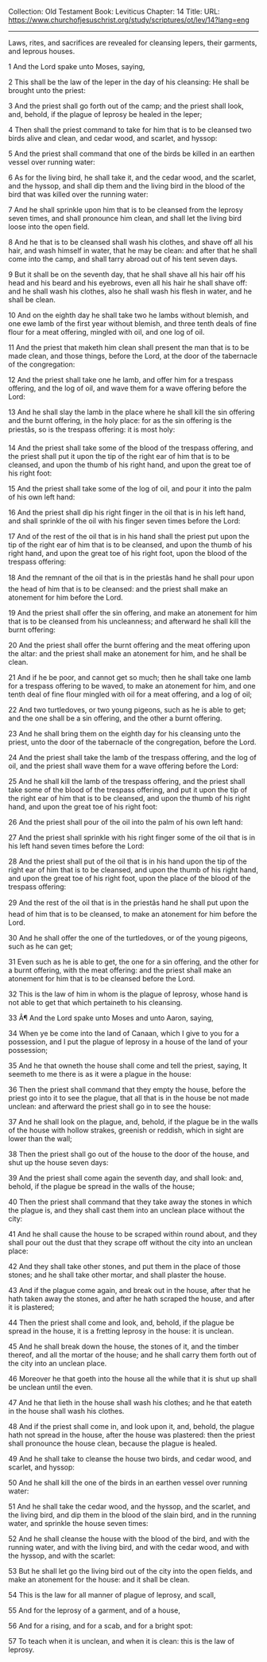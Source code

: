 Collection: Old Testament
Book: Leviticus
Chapter: 14
Title: 
URL: https://www.churchofjesuschrist.org/study/scriptures/ot/lev/14?lang=eng

---

Laws, rites, and sacrifices are revealed for cleansing lepers, their garments, and leprous houses.

1 And the Lord spake unto Moses, saying,

2 This shall be the law of the leper in the day of his cleansing: He shall be brought unto the priest:

3 And the priest shall go forth out of the camp; and the priest shall look, and, behold, if the plague of leprosy be healed in the leper;

4 Then shall the priest command to take for him that is to be cleansed two birds alive and clean, and cedar wood, and scarlet, and hyssop:

5 And the priest shall command that one of the birds be killed in an earthen vessel over running water:

6 As for the living bird, he shall take it, and the cedar wood, and the scarlet, and the hyssop, and shall dip them and the living bird in the blood of the bird that was killed over the running water:

7 And he shall sprinkle upon him that is to be cleansed from the leprosy seven times, and shall pronounce him clean, and shall let the living bird loose into the open field.

8 And he that is to be cleansed shall wash his clothes, and shave off all his hair, and wash himself in water, that he may be clean: and after that he shall come into the camp, and shall tarry abroad out of his tent seven days.

9 But it shall be on the seventh day, that he shall shave all his hair off his head and his beard and his eyebrows, even all his hair he shall shave off: and he shall wash his clothes, also he shall wash his flesh in water, and he shall be clean.

10 And on the eighth day he shall take two he lambs without blemish, and one ewe lamb of the first year without blemish, and three tenth deals of fine flour for a meat offering, mingled with oil, and one log of oil.

11 And the priest that maketh him clean shall present the man that is to be made clean, and those things, before the Lord, at the door of the tabernacle of the congregation:

12 And the priest shall take one he lamb, and offer him for a trespass offering, and the log of oil, and wave them for a wave offering before the Lord:

13 And he shall slay the lamb in the place where he shall kill the sin offering and the burnt offering, in the holy place: for as the sin offering is the priestâs, so is the trespass offering: it is most holy:

14 And the priest shall take some of the blood of the trespass offering, and the priest shall put it upon the tip of the right ear of him that is to be cleansed, and upon the thumb of his right hand, and upon the great toe of his right foot:

15 And the priest shall take some of the log of oil, and pour it into the palm of his own left hand:

16 And the priest shall dip his right finger in the oil that is in his left hand, and shall sprinkle of the oil with his finger seven times before the Lord:

17 And of the rest of the oil that is in his hand shall the priest put upon the tip of the right ear of him that is to be cleansed, and upon the thumb of his right hand, and upon the great toe of his right foot, upon the blood of the trespass offering:

18 And the remnant of the oil that is in the priestâs hand he shall pour upon the head of him that is to be cleansed: and the priest shall make an atonement for him before the Lord.

19 And the priest shall offer the sin offering, and make an atonement for him that is to be cleansed from his uncleanness; and afterward he shall kill the burnt offering:

20 And the priest shall offer the burnt offering and the meat offering upon the altar: and the priest shall make an atonement for him, and he shall be clean.

21 And if he be poor, and cannot get so much; then he shall take one lamb for a trespass offering to be waved, to make an atonement for him, and one tenth deal of fine flour mingled with oil for a meat offering, and a log of oil;

22 And two turtledoves, or two young pigeons, such as he is able to get; and the one shall be a sin offering, and the other a burnt offering.

23 And he shall bring them on the eighth day for his cleansing unto the priest, unto the door of the tabernacle of the congregation, before the Lord.

24 And the priest shall take the lamb of the trespass offering, and the log of oil, and the priest shall wave them for a wave offering before the Lord:

25 And he shall kill the lamb of the trespass offering, and the priest shall take some of the blood of the trespass offering, and put it upon the tip of the right ear of him that is to be cleansed, and upon the thumb of his right hand, and upon the great toe of his right foot:

26 And the priest shall pour of the oil into the palm of his own left hand:

27 And the priest shall sprinkle with his right finger some of the oil that is in his left hand seven times before the Lord:

28 And the priest shall put of the oil that is in his hand upon the tip of the right ear of him that is to be cleansed, and upon the thumb of his right hand, and upon the great toe of his right foot, upon the place of the blood of the trespass offering:

29 And the rest of the oil that is in the priestâs hand he shall put upon the head of him that is to be cleansed, to make an atonement for him before the Lord.

30 And he shall offer the one of the turtledoves, or of the young pigeons, such as he can get;

31 Even such as he is able to get, the one for a sin offering, and the other for a burnt offering, with the meat offering: and the priest shall make an atonement for him that is to be cleansed before the Lord.

32 This is the law of him in whom is the plague of leprosy, whose hand is not able to get that which pertaineth to his cleansing.

33 Â¶ And the Lord spake unto Moses and unto Aaron, saying,

34 When ye be come into the land of Canaan, which I give to you for a possession, and I put the plague of leprosy in a house of the land of your possession;

35 And he that owneth the house shall come and tell the priest, saying, It seemeth to me there is as it were a plague in the house:

36 Then the priest shall command that they empty the house, before the priest go into it to see the plague, that all that is in the house be not made unclean: and afterward the priest shall go in to see the house:

37 And he shall look on the plague, and, behold, if the plague be in the walls of the house with hollow strakes, greenish or reddish, which in sight are lower than the wall;

38 Then the priest shall go out of the house to the door of the house, and shut up the house seven days:

39 And the priest shall come again the seventh day, and shall look: and, behold, if the plague be spread in the walls of the house;

40 Then the priest shall command that they take away the stones in which the plague is, and they shall cast them into an unclean place without the city:

41 And he shall cause the house to be scraped within round about, and they shall pour out the dust that they scrape off without the city into an unclean place:

42 And they shall take other stones, and put them in the place of those stones; and he shall take other mortar, and shall plaster the house.

43 And if the plague come again, and break out in the house, after that he hath taken away the stones, and after he hath scraped the house, and after it is plastered;

44 Then the priest shall come and look, and, behold, if the plague be spread in the house, it is a fretting leprosy in the house: it is unclean.

45 And he shall break down the house, the stones of it, and the timber thereof, and all the mortar of the house; and he shall carry them forth out of the city into an unclean place.

46 Moreover he that goeth into the house all the while that it is shut up shall be unclean until the even.

47 And he that lieth in the house shall wash his clothes; and he that eateth in the house shall wash his clothes.

48 And if the priest shall come in, and look upon it, and, behold, the plague hath not spread in the house, after the house was plastered: then the priest shall pronounce the house clean, because the plague is healed.

49 And he shall take to cleanse the house two birds, and cedar wood, and scarlet, and hyssop:

50 And he shall kill the one of the birds in an earthen vessel over running water:

51 And he shall take the cedar wood, and the hyssop, and the scarlet, and the living bird, and dip them in the blood of the slain bird, and in the running water, and sprinkle the house seven times:

52 And he shall cleanse the house with the blood of the bird, and with the running water, and with the living bird, and with the cedar wood, and with the hyssop, and with the scarlet:

53 But he shall let go the living bird out of the city into the open fields, and make an atonement for the house: and it shall be clean.

54 This is the law for all manner of plague of leprosy, and scall,

55 And for the leprosy of a garment, and of a house,

56 And for a rising, and for a scab, and for a bright spot:

57 To teach when it is unclean, and when it is clean: this is the law of leprosy.
